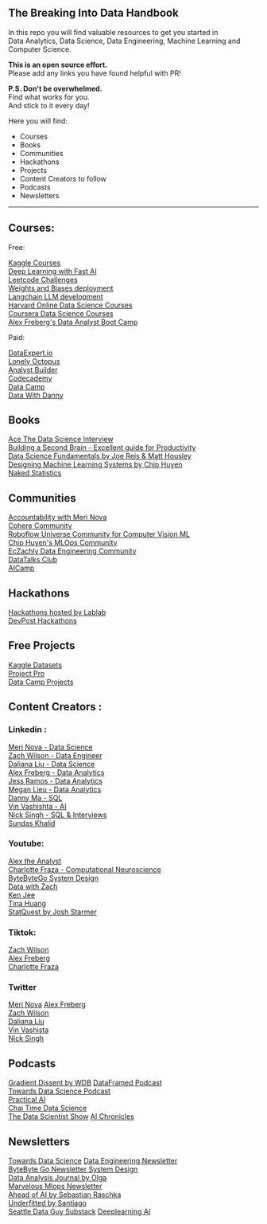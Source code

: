 ## The Breaking Into Data Handbook

In this repo you will find valuable resources to get you started in   
Data Analytics, Data Science, Data Engineering, Machine Learning and Computer Science. 



**This is an open source effort.**  
Please add any links you have found helpful with PR!



**P.S. Don't be overwhelmed.**  
Find what works for you.    
And stick to it every day!   




Here you will find: 

- Courses
- Books
- Communities  
- Hackathons
- Projects
- Content Creators to follow
- Podcasts
- Newsletters
     		

______________________________________



## Courses: 

Free:		

[Kaggle Courses](https://www.kaggle.com/learn)  
[Deep Learning with Fast AI](https://www.fast.ai/)      		
[Leetcode Challenges](https://leetcode.com/)	   
[Weights and Biases deployment](https://www.wandb.courses/collections)   
[Langchain LLM development](https://python.langchain.com/docs/additional_resources/tutorials)     
[Harvard Online Data Science Courses](https://pll.harvard.edu/catalog?topics%5B714%5D=714&price%5B1%5D=1&max_price=&start_date=&modality%5BOnline%5D=Online&keywords=)     
[Coursera Data Science Courses](https://www.coursera.org/courses?query=free%20courses%20data%20science)   
[Alex Freberg's Data Analyst Boot Camp](https://www.youtube.com/watch?v=rGx1QNdYzvs)   


Paid:		

[DataExpert.io](https://www.dataexpert.io)   
[Lonely Octopus](https://www.lonelyoctopus.com)     
[Analyst Builder](https://www.analystbuilder.com)   
[Codecademy](https://www.codecademy.com/) 	    
[Data Camp](https://www.datacamp.com/)  	   
[Data With Danny](https://www.datawithdanny.com/)   



## Books

[Ace The Data Science Interview](https://www.amazon.com/Ace-Data-Science-Interview-Questions/dp/0578973839/ref=sr_1_1?crid=DUMNXSRM8WZA&keywords=data+science+books+ace+interview&qid=1701977838&s=audible&sprefix=data+science+books+ace+interbie%2Caudible%2C146&sr=1-1-catcorr)    
[Building a Second Brain - Excellent guide for Productivity](https://www.amazon.com/Building-Second-Brain-Organize-Potential/dp/B09MGFGV3J/ref=sr_1_1?crid=B3BH2B79FE51&keywords=second+brain&qid=1701975182&sprefix=second+brai%2Caps%2C181&sr=8-1)       
[Data Science Fundamentals by Joe Reis & Matt Housley](https://www.amazon.com/Fundamentals-Data-Engineering-Robust-Systems/dp/B0CN1SDG2S/ref=sr_1_2?crid=3JOLANS38MVA5&keywords=data+science+fundamentals&qid=1701977884&s=audible&sprefix=data+science+fundamental%2Caudible%2C138&sr=1-2)      
[Designing Machine Learning Systems by Chip Huyen](https://www.amazon.com/Designing-Machine-Learning-Systems-Production-Ready/dp/1098107969/ref=sr_1_1?crid=V44JMHSBD5KD&keywords=machine+learning+fundamentals+chip&qid=1701975138&sprefix=machine+learning+fundamentals+chip%2Caps%2C191&sr=8-1)     
[Naked Statistics](https://www.amazon.com/Naked-Statistics-Charles-Wheelan-audiobook/dp/B00CH7FWWU/ref=sr_1_1?crid=1PZOQ6DG4HKYP&keywords=naked+statistics&qid=1701978733&sprefix=naked+statistic%2Caps%2C168&sr=8-1)  




## Communities

[Accountability with Meri Nova](https://discord.gg/HQ3E44uA2f)   
[Cohere Community](https://discord.gg/co-mmunity)   
[Roboflow Universe Community for Computer Vision ML](https://universe.roboflow.com/)   
[Chip Huyen's MLOps Community](https://discord.gg/dzh728c5t3)   
[EcZachly Data Engineering Community](https://discord.com/invite/JGumAXncAK)   
[DataTalks Club](https://datatalks.club/slack)   
[AICamp]([https://datatalks.club/slack](https://www.aicamp.ai/))   



## Hackathons

[Hackathons hosted by Lablab](https://lablab.ai)   
[DevPost Hackathons](https://devpost.com/hackathons)   



## Free Projects     

[Kaggle Datasets](https://www.kaggle.com/datasets)   
[Project Pro](https://www.projectpro.io/projects/data-science-projects)   
[Data Camp Projects](https://www.datacamp.com/projects)   
  

## Content Creators : 


### Linkedin :
[Meri Nova - Data Science](https://www.linkedin.com/in/meri-bozulanova/)   
[Zach Wilson - Data Engineer](https://www.linkedin.com/in/eczachly/)   
[Daliana Liu - Data Science](https://www.linkedin.com/in/dalianaliu/)    
[Alex Freberg - Data Analytics](https://www.linkedin.com/in/alex-freberg)   
[Jess Ramos - Data Analytics](https://www.linkedin.com/in/jessramosmsba/)   
[Megan Lieu - Data Analytics](https://www.linkedin.com/in/meganlieu/)   
[Danny Ma - SQL](https://www.linkedin.com/in/datawithdanny/)   
[Vin Vashishta - AI](https://www.linkedin.com/in/vineetvashishta/)   
[Nick Singh - SQL & Interviews](https://www.linkedin.com/in/nick-singh-tech/)   
[Sundas Khalid](https://www.linkedin.com/in/sundaskhalid/)   

### Youtube:    

[Alex the Analyst](https://www.youtube.com/@AlexTheAnalyst)    
[Charlotte Fraza - Computational Neuroscience](https://www.youtube.com/@CharlotteFraza)   
[ByteByteGo System Design](https://www.youtube.com/@ByteByteGo)    
[Data with Zach](https://www.youtube.com/@EcZachly_)       
[Ken Jee](https://www.youtube.com/@KenJee_ds)     
[Tina Huang](https://www.youtube.com/@TinaHuang1)   
[StatQuest by Josh Starmer](https://www.youtube.com/@statquest)

### Tiktok:

[Zach Wilson](https://www.tiktok.com/@EcZachly)   
[Alex Freberg](https://www.tiktok.com/@Alex_theanalyst)   
[Charlotte Fraza](https://www.tiktok.com/@charlottechaze)    

### Twitter 

[Meri Nova](https://twitter.com/intelligentle__)
[Alex Freberg](https://www.twitter.com/Alex_TheAnalyst)       
[Zach Wilson](https://www.twitter.com/EcZachly)    
[Daliana Liu](https://www.twitter.com/DalianaLiu)    
[Vin Vashista](https://twitter.com/v_vashishta)    
[Nick Singh](https://twitter.com/NickSinghTech)    

## Podcasts

[Gradient Dissent by WDB](https://wandb.ai/fully-connected/podcast)
[DataFramed Podcast](https://www.datacamp.com/podcast)     
[Towards Data Science Podcast](https://towardsdatascience.com/podcast/home)  
[Practical AI](https://changelog.com/practicalai)  
[Chai Time Data Science](https://sanyambhutani.com/tag/chaitimedatascience/)   
[The Data Scientist Show](https://www.youtube.com/@TheDataScientistShow) 
[AI Chronicles](https://www.youtube.com/channel/UCVXhvCHU_wZ7lnzal-ZpfMQ) 

## Newsletters

[Towards Data Science](https://towardsdatascience.com/)
[Data Engineering Newsletter](https://substack.com/@eczachly)   
[ByteByte Go Newsletter System Design](https://substack.com/@bytebytego)   
[Data Analysis Journal by Olga](https://dataanalysis.substack.com/)  
[Marvelous Mlops Newsletter](https://marvelousmlops.substack.com/)  
[Ahead of AI by Sebastian Raschka](https://magazine.sebastianraschka.com/)  
[Underfitted by Santiago](https://underfitted.svpino.com/)  
[Seattle Data Guy Substack](https://seattledataguy.substack.com)
[Deeplearning AI](https://www.deeplearning.ai/the-batch/)





